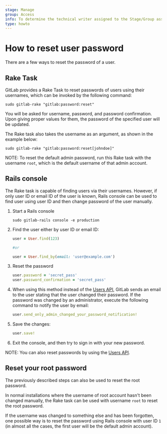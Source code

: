 ```yaml
---
stage: Manage
group: Access
info: To determine the technical writer assigned to the Stage/Group associated with this page, see https://about.gitlab.com/handbook/engineering/ux/technical-writing/#assignments
type: howto
---
```


# How to reset user password

There are a few ways to reset the password of a user.

## Rake Task

GitLab provides a Rake Task to reset passwords of users using their usernames,
which can be invoked by the following command:

```shell
sudo gitlab-rake "gitlab:password:reset"
```

You will be asked for username, password, and password confirmation. Upon giving
proper values for them, the password of the specified user will be updated.

The Rake task also takes the username as an argument, as shown in the example
below:

```shell
sudo gitlab-rake "gitlab:password:reset[johndoe]"
```

NOTE:
To reset the default admin password, run this Rake task with the username
`root`, which is the default username of that admin account.

## Rails console

The Rake task is capable of finding users via their usernames. However, if only
user ID or email ID of the user is known, Rails console can be used to find user
using user ID and then change password of the user manually.

1. Start a Rails console

    ```shell
    sudo gitlab-rails console -e production
    ```

1. Find the user either by user ID or email ID:

    ```ruby
    user = User.find(123)

    #or

    user = User.find_by(email: 'user@example.com')
    ```

1. Reset the password

    ```ruby
    user.password = 'secret_pass'
    user.password_confirmation = 'secret_pass'
    ```

1. When using this method instead of the [Users API](../api/users.md#user-modification),
   GitLab sends an email to the user stating that the user changed their
   password. If the password was changed by an administrator, execute the
   following command to notify the user by email:

    ```ruby
    user.send_only_admin_changed_your_password_notification!
    ```

1. Save the changes:

    ```ruby
    user.save!
    ```

1. Exit the console, and then try to sign in with your new password.

NOTE:
You can also reset passwords by using the [Users API](../api/users.md#user-modification).

## Reset your root password

The previously described steps can also be used to reset the root password.

In normal installations where the username of root account hasn't been changed
manually, the Rake task can be used with username `root` to reset the root
password.

If the username was changed to something else and has been forgotten, one
possible way is to reset the password using Rails console with user ID `1` (in
almost all the cases, the first user will be the default admin account).

<!-- ## Troubleshooting

Include any troubleshooting steps that you can foresee. If you know beforehand what issues
one might have when setting this up, or when something is changed, or on upgrading, it's
important to describe those, too. Think of things that may go wrong and include them here.
This is important to minimize requests for support, and to avoid doc comments with
questions that you know someone might ask.

Each scenario can be a third-level heading, e.g. `### Getting error message X`.
If you have none to add when creating a doc, leave this section in place
but commented out to help encourage others to add to it in the future. -->

